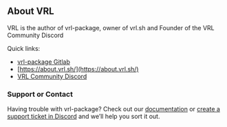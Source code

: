 ## About VRL

VRL is the author of vrl-package, owner of vrl.sh and Founder of the VRL Community Discord

Quick links:
- [vrl-package Gitlab](https://gitlab.com/vrl/vrl-package)
- [https://about.vrl.sh/](https://about.vrl.sh/)
- [VRL Community Discord](http://d.vrl.sh)


### Support or Contact

Having trouble with vrl-package? Check out our [documentation](https://gitlab.com/vrl/vrl-package/-/wikis/home) or [create a support ticket in Discord](https://discord.io/vrlnx) and we’ll help you sort it out.
